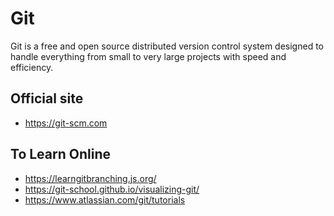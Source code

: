 # Git
Git is a free and open source distributed version control system designed to handle everything from small to very large projects with speed and efficiency.

## Official site 
* https://git-scm.com

## To Learn Online

* https://learngitbranching.js.org/ 
* https://git-school.github.io/visualizing-git/
* https://www.atlassian.com/git/tutorials
